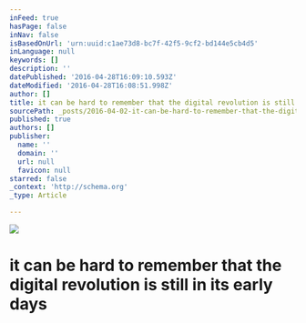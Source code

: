 ```yaml
---
inFeed: true
hasPage: false
inNav: false
isBasedOnUrl: 'urn:uuid:c1ae73d8-bc7f-42f5-9cf2-bd144e5cb4d5'
inLanguage: null
keywords: []
description: ''
datePublished: '2016-04-28T16:09:10.593Z'
dateModified: '2016-04-28T16:08:51.998Z'
author: []
title: it can be hard to remember that the digital revolution is still in its early days
sourcePath: _posts/2016-04-02-it-can-be-hard-to-remember-that-the-digital-revolution-is-st.md
published: true
authors: []
publisher:
  name: ''
  domain: ''
  url: null
  favicon: null
starred: false
_context: 'http://schema.org'
_type: Article

---
```

![](https://the-grid-user-content.s3-us-west-2.amazonaws.com/502b4f0d-b2c2-4097-8c8b-0c00cebab836.png)

# it can be hard to remember that the digital revolution is still in its early days